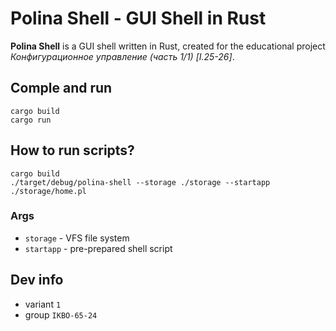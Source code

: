 # Polina Shell - GUI Shell in Rust

**Polina Shell** is a GUI shell written in Rust, created for the educational project _Конфигурационное управление (часть 1/1) [I.25-26]_.

## Comple and run
```
cargo build
cargo run
```
## How to run scripts? 
```
cargo build
./target/debug/polina-shell --storage ./storage --startapp ./storage/home.pl 
```

### Args
- `storage` - VFS file system
- `startapp` - pre-prepared shell script

## Dev info
- variant `1`
- group `IKBO-65-24`